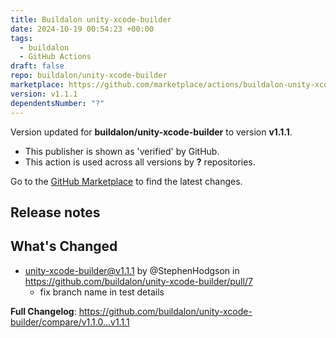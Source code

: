 ```yaml
---
title: Buildalon unity-xcode-builder
date: 2024-10-19 00:54:23 +00:00
tags:
  - buildalon
  - GitHub Actions
draft: false
repo: buildalon/unity-xcode-builder
marketplace: https://github.com/marketplace/actions/buildalon-unity-xcode-builder
version: v1.1.1
dependentsNumber: "?"
---
```



Version updated for **buildalon/unity-xcode-builder** to version **v1.1.1**.
- This publisher is shown as 'verified' by GitHub.
- This action is used across all versions by **?** repositories.

Go to the [GitHub Marketplace](https://github.com/marketplace/actions/buildalon-unity-xcode-builder) to find the latest changes.

## Release notes

## What's Changed
* unity-xcode-builder@v1.1.1 by @StephenHodgson in https://github.com/buildalon/unity-xcode-builder/pull/7
  - fix branch name in test details

**Full Changelog**: https://github.com/buildalon/unity-xcode-builder/compare/v1.1.0...v1.1.1
